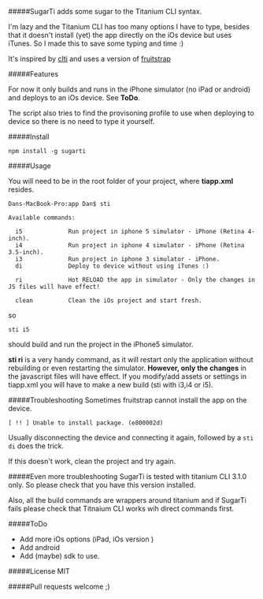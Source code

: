 #####SugarTi adds some sugar to the Titanium CLI syntax.

I'm lazy and the Titanium CLI has too many options I have to type, besides that it doesn't install (yet) the app directly on the iOs device but uses iTunes. So I made this to save some typing and time :)


It's inspired by [clti](https://github.com/iamyellow/clti) and uses a version of [fruitstrap](https://github.com/ghughes/fruitstrap)

#####Features

For now it only builds and runs in the iPhone simulator (no iPad or android) and deploys to an iOs device. See **ToDo**.

The script also tries to find the provisoning profile to use when deploying to device so there is no need to type it yourself.


#####Install

~~~
npm install -g sugarti
~~~

#####Usage

You will need to be in the root folder of your project, where **tiapp.xml** resides.

~~~
Dans-MacBook-Pro:app Dan$ sti

Available commands:

  i5             Run project in iphone 5 simulator - iPhone (Retina 4-inch).
  i4             Run project in iphone 4 simulator - iPhone (Retina 3.5-inch).
  i3             Run project in iphone 3 simulator - iPhone.
  di             Deploy to device without using iTunes :)

  ri             Hot RELOAD the app in simulator - Only the changes in JS files will have effect!
  
  clean          Clean the iOs project and start fresh.
~~~

so 

~~~
sti i5
~~~
should build and run the project in the iPhone5 simulator.

**sti ri** is a very handy command, as it will restart only the application without rebuilding or even restarting the simulator. **However, only the changes** in the javascript files will have effect. If you modify/add assets or settings in tiapp.xml you will have to make a new build (sti with i3,i4 or i5).

#####Troubleshooting
Sometimes fruitstrap cannot install the app on the device. 

~~~
[ !! ] Unable to install package. (e800002d)
~~~

Usually disconnecting the device and connecting it again, followed by a `sti di` does the trick.

If this doesn't work, clean the project and try again.

#####Even more troubleshooting
SugarTi is tested with titanium CLI 3.1.0 only. So please check that you have this version installed.

Also, all the build commands are wrappers around titanium and if SugarTi fails please check that Titnaium CLI works wih direct commands first.



#####ToDo

- Add more iOs options (iPad, iOs version )
- Add android 
- Add (maybe) sdk to use.


#####License
MIT

#####Pull requests welcome ;)

